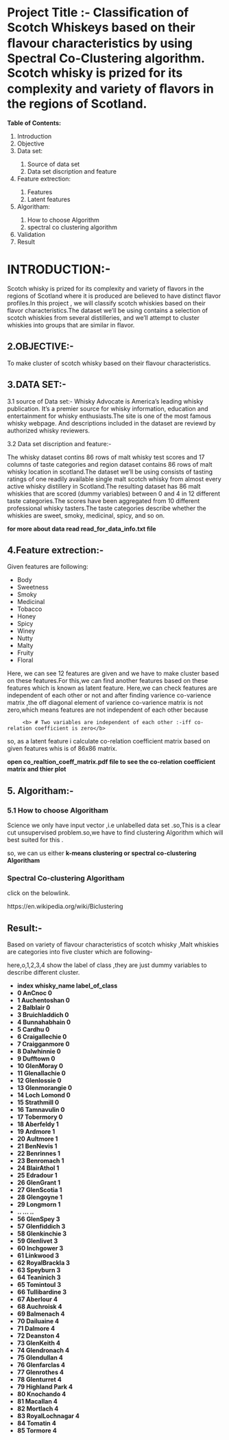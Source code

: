 # Project Title :- Classiﬁcation of Scotch Whiskeys based on their ﬂavour characteristics by using Spectral Co-Clustering algorithm. Scotch whisky is prized for its complexity and  variety of ﬂavors in the regions of Scotland.









<p><b>  Table of Contents: </b></p>


   <ol>
  <li>Introduction </li>
  <li>Objective</li>
  <li>Data set:</li>
         <ol>
         <li>Source of data set</li>
         <li>Data set discription and feature</li>
          </ol>
   <li>Feature extrection:</li>
         <ol>
         <li>Features</li>
         <li>Latent features</li>
          </ol>
  <li>Algoritham:</li>
            <ol>
         <li>How to choose Algorithm</li>
         <li>spectral co clustering algorithm</li>
          </ol>
  <li>Validation</li>
  <li>Result</li>

</ol>


<h1>INTRODUCTION:-</h1>
         <p>Scotch whisky is prized for its complexity and variety of flavors in  the regions of Scotland where it is produced are believed to have distinct flavor profiles.In this project , we will classify scotch whiskies based on their flavor characteristics.The dataset we’ll be using contains a selection of scotch whiskies from several distilleries, and we’ll attempt to cluster whiskies into groups that are similar in flavor.</p>


<h2>2.OBJECTIVE:-</h2>
   <p>To make cluster of scotch whisky based on their flavour characteristics.</p>





<h2>3.DATA SET:- </h2>
 <p>3.1  source of Data set:-   
 Whisky Advocate is America’s leading whisky publication. It’s a premier source for whisky information, education and entertainment for whisky enthusiasts.The site is one of the most famous whisky webpage. And descriptions included in the dataset are reviewd by authorized whisky reviewers.</p>






<p>3.2 Data set discription and feature:-</p>
         <p>The whisky  dataset contins 86 rows of malt whisky test scores and 17 columns of taste categories and region dataset contains 86 rows of malt whisky location in scotland.The dataset we’ll be using consists of tasting ratings of one readily available single malt scotch whisky from almost every active whisky distillery in Scotland.The resulting dataset has 86 malt whiskies that are scored (dummy variables) between 0 and 4 in 12 different taste categories.The scores have been aggregated from 10 different professional whisky tasters.The taste categories describe whether the whiskies are sweet, smoky, medicinal, spicy, and so on.</p>

<b> for more about data read read_for_data_info.txt file</b>
         
         
         
         
         
         
 <h2>4.Feature extrection:-</h2>   
         <p>Given features are following:<p/>
         <ul>
  <li>Body  </li>
  <li>Sweetness</li>
  <li>Smoky</li>
   <li>Medicinal</li>
  <li>Tobacco</li>
  <li>Honey</li>
  <li>Spicy</li>
  <li>Winey </li>
  <li>Nutty</li>
  <li>Malty</li>
  <li>Fruity</li>
  <li>Floral</li>
</ul>
         <p>Here, we can see 12 features are given and we have to make cluster based on these features.For this,we can find another features based on these features which is known as latent feature. Here,we can check features are independent of each other or not and after finding varience co-varience matrix ,the off diagonal element of varience co-varience matrix is not zero,which means features are not independent of each other because </p>
         
         <b> # Two variables are independent of each other :-iff co-relation coefficient is zero</b>
         
<p>so, as a latent feature i calculate co-relation coefficient matrix based on given features whis is of 86x86 matrix.</p>
<b>open co_realtion_coeff_matrix.pdf file to see the co-relation coefficient matrix and thier plot </b>
                       
                       
                       
                       
 <h2>5. Algoritham:-</h2> 
<h3> <b>5.1 How to choose Algoritham</b></h3>
   <p>Science we only have input vector ,i.e unlabelled data set .so,This is a clear cut unsupervised problem.so,we have to find clustering Algorithm which will best suited for this .</p> 
   <p>so, we can us either <b>k-means clustering or spectral co-clustering Algoritham</b></p>

<h3><b> Spectral Co-clustering Algoritham</b></h3>
   <p>click on the belowlink.<p>
   <p>https://en.wikipedia.org/wiki/Biclustering</p>
 <h2>Result:-</h2>
   <p>Based on variety of flavour characteristics of scotch whisky ,Malt whiskies are categories into five cluster  which are following-</p>
   <p>here,o,1,2,3,4 show the label of class ,they are just dummy variables to describe different cluster.</p>
<p>
   <ul>
 <li><b> index   whisky_name    label_of_class<b></li>
<li>0             AnCnoc            0</li>
<li>1           Auchentoshan          0</li>
<li>2          Balblair               0</li>
<li>3         Bruichladdich           0</li>
<li>4          Bunnahabhain           0</li>
<li>5           Cardhu  0</li>
<li>6    Craigallechie  0</li>
<li>7     Craigganmore  0</li>
<li>8       Dalwhinnie  0</li>
<li>9         Dufftown  0</li>
<li>10       GlenMoray  0</li>
<li>11    Glenallachie  0</li>
<li>12      Glenlossie  0</li>
<li>13    Glenmorangie  0</li>
<li>14     Loch Lomond  0</li>
<li>15      Strathmill  0</li>
<li>16      Tamnavulin  0</li>
<li>17       Tobermory  0</li>
<li>18       Aberfeldy  1</li>
<li>19         Ardmore  1</li>
<li>20        Aultmore  1</li>
<li>21        BenNevis  1</li>
<li>22       Benrinnes  1</li>
<li>23       Benromach  1</li>
<li>24      BlairAthol  1</li>
<li>25        Edradour  1</li>
<li>26       GlenGrant  1</li>
<li>27      GlenScotia  1</li>
<li>28       Glengoyne  1</li>
<li>29        Longmorn  1</li>
<li>..             ... ..</li>
<li>56        GlenSpey  3</li>
<li>57     Glenfiddich  3</li>
<li>58     Glenkinchie  3</li>
<li>59       Glenlivet  3</li>
<li>60       Inchgower  3</li>
<li>61        Linkwood  3</li>
<li>62    RoyalBrackla  3</li>
<li>63        Speyburn  3</li>
<li>64       Teaninich  3</li>
<li>65       Tomintoul  3</li>
<li>66    Tullibardine  3</li>
<li>67        Aberlour  4</li>
<li>68       Auchroisk  4</li>
<li>69       Balmenach  4</li>
<li>70       Dailuaine  4</li>
<li>71         Dalmore  4</li>
<li>72        Deanston  4</li>
<li>73       GlenKeith  4</li>
<li>74     Glendronach  4</li>
<li>75      Glendullan  4</li>
<li>76     Glenfarclas  4</li>
<li>77      Glenrothes  4</li>
<li>78      Glenturret  4</li>
<li>79   Highland Park  4</li>
<li>80       Knochando  4</li>
<li>81        Macallan  4</li>
<li>82        Mortlach  4</li>
<li>83  RoyalLochnagar  4</li>
<li>84         Tomatin  4</li>
<li>85         Tormore  4</li>

</ul>
</p>






                  


























              
